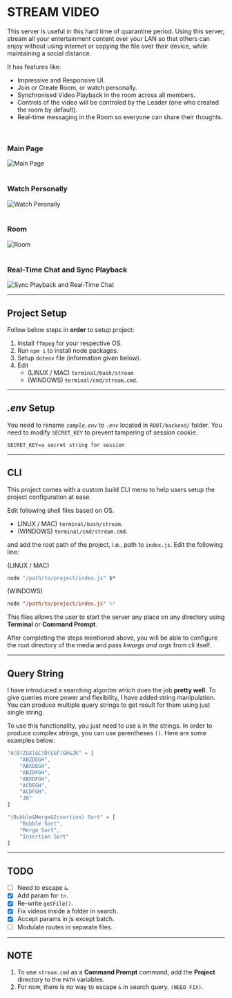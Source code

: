 # STREAM VIDEO

This server is useful in this hard time of quarantine period. Using this server, stream all your entertainment content over your LAN so that others can enjoy without using internet or copying the file over their device, while maintaining a social distance.

It has features like:

-   Impressive and Responsive UI.
-   Join or Create Room, or watch personally.
-   Synchronised Video Playback in the room across all members.
-   Controls of the video will be controled by the Leader (one who created the room by default).
-   Real-time messaging in the Room so everyone can share their thoughts.

<br>

### Main Page

![Main Page](https://raw.githubusercontent.com/mrbing47/Stream-Video/master/assets/index.png)
<br>
<br>

### Watch Personally

![Watch Peronally](https://raw.githubusercontent.com/mrbing47/Stream-Video/master/assets/watch-personal.png)
<br>
<br>

### Room

![Room](https://raw.githubusercontent.com/mrbing47/Stream-Video/master/assets/room.png)
<br>
<br>

### Real-Time Chat and Sync Playback

![Sync Playback and Real-Time Chat](https://raw.githubusercontent.com/mrbing47/Stream-Video/master/assets/stream-video-room.gif)

---

## Project Setup

Follow below steps in **order** to setup project:

1. Install `ffmpeg` for your respective OS.
2. Run `npm i` to install node packages.
3. Setup `dotenv` file (information given below).
4. Edit
    - (LINUX / MAC) `terminal/bash/stream`
    - (WINDOWS) `terminal/cmd/stream.cmd`.

---

## _.env_ Setup

You need to rename _`sample.env`_ to _`.env`_ located in `ROOT/backend/` folder. You need to modify `SECRET_KEY` to prevent tampering of session cookie.

```dotenv
SECRET_KEY=a secret string for session
```

---

## CLI

This project comes with a custom build CLI menu to help users setup the project configuration at ease.

Edit following shell files based on OS.

-   LINUX / MAC) `terminal/bash/stream`.
-   (WINDOWS) `terminal/cmd/stream.cmd`.

and add the root path of the project, i.e., path to `index.js`. Edit the following line:

(LINUX / MAC)

```bash
node "/path/to/project/index.js" $*
```

(WINDOWS)

```ps
node "/path/to/project/index.js" %*
```

This files allows the user to start the server any place on any directory using **Terminal** or **Command Prompt**.

After completing the steps mentioned above, you will be able to configure the root directory of the media and pass _kwargs and args_ from cli itself.

---

## Query String

I have introduced a searching algoritm which does the job **pretty well**. To give queries more power and flexibility, I have added string manipulation. You can produce multiple query strings to get result for them using just single string.

To use this functionality, you just need to use `&` in the strings. In order to produce complex strings, you can use parentheses `()`. Here are some examples below:

```javascript
"A(B(Z&X)&C)D(E&F)GH&JK" = [
    "ABZDEGH",
    "ABXDEGH",
    "ABZDFGH",
    "ABXDFGH",
    "ACDEGH",
    "ACDFGH",
    "JK"
]

"(Bubble&Merge&Insertion) Sort" = [
    "Bubble Sort",
    "Merge Sort",
    "Insertion Sort"
]
```

---

## TODO

-   [ ] Need to escape `&`.
-   [x] Add param for `tn`.
-   [x] Re-write `getFile()`.
-   [x] Fix videos inside a folder in search.
-   [x] Accept params in js except batch.
-   [ ] Modulate routes in separate files.

---

## NOTE

1. To use `stream.cmd` as a **Command Prompt** command, add the **Project** directory to the `PATH` variables.
2. For now, there is no way to escape `&` in search query. `(NEED FIX)`.
